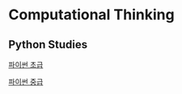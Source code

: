 # Computational Thinking

## Python Studies

[파이썬 초급](https://github.com/SeoulTechPSE/CompThinking/blob/master/python_basic/readme.md)

[파이썬 중급](https://github.com/SeoulTechPSE/CompThinking/blob/master/python_intermediate/readme.md)
